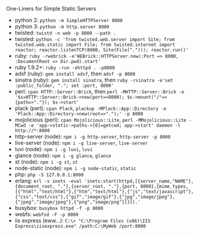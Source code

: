 One-Liners for Simple Static Servers

* python 2: `python -m SimpleHTTPServer 8000`
* python 3: `python -m http.server 8000`
* twisted: `twistd -n web -p 8000 --path .`
* twisted: `python -c 'from twisted.web.server import Site; from twisted.web.static import File; from twisted.internet import reactor; reactor.listenTCP(8000, Site(File("."))); reactor.run()'`
* ruby: `ruby -rwebrick -e'WEBrick::HTTPServer.new(:Port => 8000, :DocumentRoot => Dir.pwd).start'`
* ruby 1.9.2+: `ruby -run -ehttpd . -p8000`
* adsf (ruby): `gem install adsf`, then `adsf -p 8000`
* sinatra (ruby): `gem install sinatra`, then `ruby -rsinatra -e'set :public_folder, "."; set :port, 8000'`
* perl: `cpan HTTP::Server::Brick`, then `perl -MHTTP::Server::Brick -e '$s=HTTP::Server::Brick->new(port=>8000); $s->mount("/"=>{path=>"."}); $s->start'`
* plack (perl): `cpan Plack`, `plackup -MPlack::App::Directory -e 'Plack::App::Directory->new(root=>".");' -p 8000`
* mojolicious (perl): `cpan Mojolicious::Lite`, `perl -MMojolicious::Lite -MCwd -e 'app->static->paths->[0]=getcwd; app->start' daemon -l http://*:8000`
* http-server (node): `npm i -g http-server`, `http-server -p 8000`
* live-server (node): `npm i -g live-server`, `live-server`
* luvi (node): `npm i -g luvi`, `luvi`
* glance (node): `npm i -g glance`, `glance`
* st (node): `npm i -g st`, `st`
* node-static (node): `npm i -g node-static`, `static`
* php: `php -S 127.0.0.1:8000`
* erlang: `erl -s inets -eval 'inets:start(httpd,[{server_name,"NAME"},{document_root, "."},{server_root, "."},{port, 8000},{mime_types,[{"html","text/html"},{"htm","text/html"},{"js","text/javascript"},{"css","text/css"},{"gif","image/gif"},{"jpg","image/jpeg"},{"jpeg","image/jpeg"},{"png","image/png"}]}]).'`
* busybox: `busybox httpd -f -p 8000`
* webfs: `webfsd -F -p 8000`
* iis express (eww...): `C:\> "C:\Program Files (x86)\IIS Express\iisexpress.exe" /path:C:\MyWeb /port:8000`
